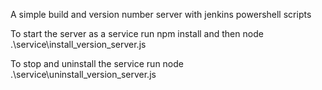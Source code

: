 A simple build and version number server with jenkins powershell scripts

To start the server as a service run npm install and then node .\\service\\install_version_server.js

To stop and uninstall the service run node .\\service\\uninstall_version_server.js
